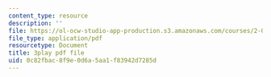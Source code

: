 ```yaml
---
content_type: resource
description: ''
file: https://ol-ocw-studio-app-production.s3.amazonaws.com/courses/2-003sc-engineering-dynamics-fall-2011/0c82fbac8f9e0d6a5aa1f83942d7285d_OxcCPTc_bXw.pdf
file_type: application/pdf
resourcetype: Document
title: 3play pdf file
uid: 0c82fbac-8f9e-0d6a-5aa1-f83942d7285d
---
```

